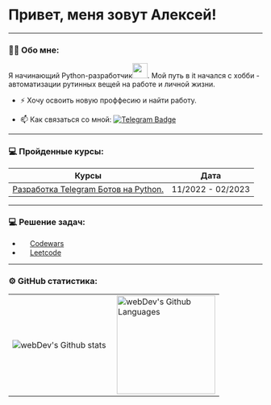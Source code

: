 

# Привет, меня зовут Алексей!

---

### :man_technologist: Обо мне:

Я начинающий Python-разработчик<img src="https://media.giphy.com/media/WUlplcMpOCEmTGBtBW/giphy.gif" width="30px">. Мой путь в it начался с хобби -  автоматизации рутинных вещей на работе и личной жизни.

- :zap: Хочу освоить новую проффесию и найти работу.

- :mailbox: Как связаться со мной: <a href="https://t.me/alex16091">![Telegram Badge](https://img.shields.io/badge/-chernyshevalexey-blue?style=flat&logo=Telegram&logoColor=white)</a>

---

### 💻 Пройденные курсы:

| Курсы                                                           | Дата              |
| ----------------------------------------------------------------| :---------------: |
| <a href="https://botfather.dev/">Разработка Telegram Ботов на Python.</a>                            | 11/2022 - 02/2023 |
<!--
| practicum.yandex/Факультет Веб разработки                       | 05/2022 - xx/2023 |
-->
---

### 💻 Решение задач:

- <img src="https://www.codewars.com/packs/assets/logo.61192cf7.svg" width="15px"> <a href="https://www.codewars.com/users/chernyshev-aleksey">Codewars</a> 
- <img src="https://leetcode.com/_next/static/images/logo-ff2b712834cf26bf50a5de58ee27bcef.png" width="15px"> <a href="https://leetcode.com/chernyshev-aleksey">Leetcode</a> 

---

### ⚙️ GitHub статистика:

<table>
  <tr>
    <td>
      <img align="left" src="http://github-readme-streak-stats.herokuapp.com?user=chernyshev-aleksey&theme=dark&background=000000" alt="webDev's Github stats" />
    </td>
    <td>
      <img height="195px" align="right" alt="webDev's Github Languages" src="https://github-readme-stats-sigma-five.vercel.app/api/top-langs/?username=chernyshev-aleksey&layout=compact&theme=vision-friendly-dark" />
    </td>
  </tr>
</table>

